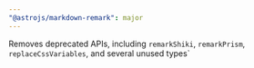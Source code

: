 ```yaml
---
"@astrojs/markdown-remark": major
---
```


Removes deprecated APIs, including `remarkShiki`, `remarkPrism`, `replaceCssVariables`, and several unused types`
